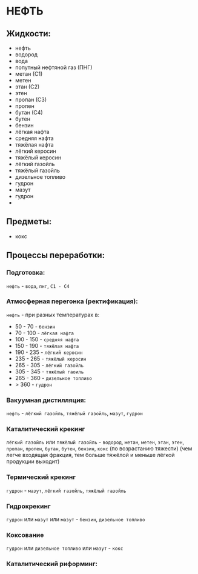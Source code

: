 # **НЕФТЬ**

## Жидкости:
* нефть
* водород
* вода
* попутный нефтяной газ (ПНГ)
* метан (С1)
* метен
* этан (С2)
* этен
* пропан (С3)
* пропен
* бутан (С4)
* бутен
* бензин
* лёгкая нафта
* средняя нафта
* тяжёлая нафта
* лёгкий керосин
* тяжёлый керосин
* лёгкий газойль
* тяжёлый газойль
* дизельное топливо
* гудрон
* мазут
* гудрон
* 
## Предметы:
* кокс

## Процессы переработки:
### Подготовка:
`нефть` - `вода`, `пнг`, `С1 - С4`

### Атмосферная перегонка (ректификация):
`нефть` - при разных температурах в:
* 50 - 70 - `бензин`
* 70 - 100 - `лёгкая нафта`
* 100 - 150 - `средняя нафта`
* 150 - 190 - `тяжёлая нафта`
* 190 - 235 - `лёгкий керосин`
* 235 - 265 - `тяжёлый керосин`
* 265 - 305 - `лёгкий газойль`
* 305 - 345 - `тяжёлый гаоиль`
* 265 - 360 - `дизельное топливо`
* \> 360 - `гудрон`

### Вакуумная дистилляция:
`нефть` - `лёгкий газойль`, `тяжёлый газойль`, `мазут`, `гудрон`

### Каталитический крекинг
`лёгкий газойль` или `тяжёлый газойль` - `водород`, `метан`, `метен`, `этан`, `этен`, `пропан`, `пропен`, `бутан`, `бутен`, `бензин`, `кокс` (по возрастанию тяжести) (чем легче входящая фракция, тем больше тяжёлой и меньше лёгкой продукции выходит)

### Термический крекинг
`гудрон` - `мазут`, `лёгкий газойль`, `тяжёлый газойль`

### Гидрокрекинг
`гудрон` или `мазут` или `мазут` - `бензин`, `дизельное топливо`

### Коксование
`гудрон` или `дизельное топливо` или `мазут` - `кокс`

### Каталитический риформинг:
